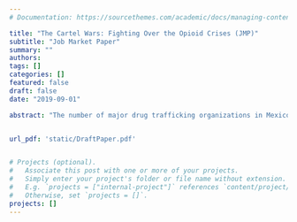 ```yaml
---
# Documentation: https://sourcethemes.com/academic/docs/managing-content/

title: "The Cartel Wars: Fighting Over the Opioid Crises (JMP)"
subtitle: "Job Market Paper"
summary: ""
authors: 
tags: []
categories: []
featured: false
draft: false
date: "2019-09-01"

abstract: "The number of major drug trafficking organizations in Mexico increased from four to nine over the last two decades. This was accompanied by an increase in drug trade related violence. This paper examines the relationship between competition and violence in illegal drug markets. In particular I exploit an external demand shock to the heroin market, the 2010 OxyContin reformulation. I construct a novel data set of cartel presence across municipalities by scraping Google News and using natural language processing. I exploit within municipality variation from combining agro-climatic conditions to grow opium poppy with heroin prices in the United States across time. Event study estimates suggest that cartel presence increases substantially after 2010 in municipalities well suited to grow opium poppy. Homicide rates increase in the number of active cartels per municipality, with the higher increases when a second and third cartel become active in the territory.These results suggest that some of the increase in violence that Mexico experienced in the last fifteen years can be attributed to criminal groups fighting for market shares of heroin."


url_pdf: 'static/DraftPaper.pdf'


# Projects (optional).
#   Associate this post with one or more of your projects.
#   Simply enter your project's folder or file name without extension.
#   E.g. `projects = ["internal-project"]` references `content/project/deep-learning/index.md`.
#   Otherwise, set `projects = []`.
projects: []
---
```


